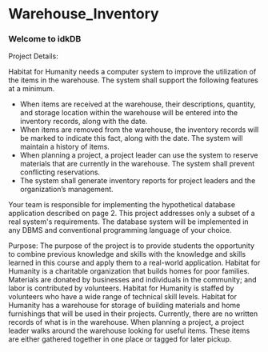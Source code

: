 # Warehouse_Inventory
<h3>Welcome to idkDB</h3>

<p>
  
Project Details:
  
Habitat for Humanity needs a computer system to improve the utilization of the items in the warehouse. The system
shall support the following features at a minimum.
<ul>
<li> When items are received at the warehouse, their descriptions, quantity, and storage location within the
warehouse will be entered into the inventory records, along with the date.
<li> When items are removed from the warehouse, the inventory records will be marked to indicate this fact, along
with the date. The system will maintain a history of items.
<li> When planning a project, a project leader can use the system to reserve materials that are currently in the
warehouse. The system shall prevent conflicting reservations.
<li> The system shall generate inventory reports for project leaders and the organization’s management.
</ul>
Your team is responsible for implementing the hypothetical database
application described on page 2. This project addresses only a subset of a real
system's requirements.
The database system will be implemented in any DBMS and conventional
programming language of your choice.

Purpose: The purpose of the project is to provide students the opportunity to combine
previous knowledge and skills with the knowledge and skills learned in this
course and apply them to a real-world application. 
Habitat for Humanity is a charitable organization that builds homes for poor families. Materials are donated by
businesses and individuals in the community; and labor is contributed by volunteers. Habitat for Humanity is staffed
by volunteers who have a wide range of technical skill levels.
Habitat for Humanity has a warehouse for storage of building materials and home furnishings that will be used in their
projects. Currently, there are no written records of what is in the warehouse. When planning a project, a project
leader walks around the warehouse looking for useful items. These items are either gathered together in one place
or tagged for later pickup.

</p>
